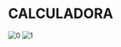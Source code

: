 # CALCULADORA

![0](https://user-images.githubusercontent.com/25473299/144343020-e7e0c8e9-6fbe-45f5-a32e-23cb67f4dd60.jpg)
![1](https://user-images.githubusercontent.com/25473299/144343025-11bfedb6-4464-4db4-9634-e1e71cb4a81d.jpg)
